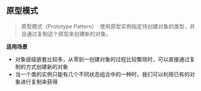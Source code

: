   ## 原型模式
  
> 原型模式（Prototype Pattern）: 使用原型实例指定待创建对象的类型，并且通过复制这个原型来创建新的对象。

**适用场景**

- 对象层级嵌套比较多，从零到一创建对象的过程比较繁琐时，可以直接通过复制的方式创建新的对象
- 当一个类的实例只能有几个不同状态组合中的一种时，我们可以利用已有的对象进行复制来获得

































